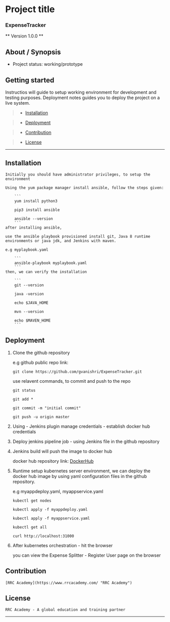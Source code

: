 # Project title

### ExpenseTracker

** Version 1.0.0 **

##  About / Synopsis

* Project status: working/prototype

##  Getting started

Instructios will guide to setup working environment for development and testing purposes. Deployment notes guides you to deploy the project on a live system.

>   * [Installation](#installation)

>   * [Deployment](#deployment)

>   * [Contribution](#contribution)

>   * [License](#license)

---

##  Installation

    Initially you should have administrator privileges, to setup the environment

    Using the yum package manager install ansible, follow the steps given:

        ``` 
        yum install python3

        pip3 install ansible

        ansible --version
        ```    
    after installing ansible,

    use the ansible playbook provisioned install git, Java 8 runtime environments or java jdk, and Jenkins with maven.

    e.g myplaybook.yaml

        ```
        ansible-playbook myplaybook.yaml
        ```
    then, we can verify the installation

        ```
        git --version

        java -version

        echo $JAVA_HOME

        mvn --version

        echo $MAVEN_HOME
        ```
##  Deployment

1.  Clone the github repository

    e.g github public repo link:

    ```
    git clone https://github.com/gvanishri/ExpenseTracker.git 
    ```

    use relavent commands, to commit and push to the repo
    ```
    git status
    
    git add *
    
    git commit -m "initial commit"
    
    git push -u origin master
    ```

2.  Using - Jenkins plugin manage credentials - establish docker hub credentials

3.  Deploy jenkins pipeline job - using Jenkins file in the github repository

4.  Jenkins build will push the image to docker hub 

    docker hub repository link: [DockerHub](https://hub.docker.com)

5.  Runtime setup kubernetes server environment, 
    we can deploy the docker hub image by using yaml configuration files in the github repository.

    e.g myappdeploy.yaml, myappservice.yaml

    ```
    kubectl get nodes
    
    kubectl apply -f myappdeploy.yaml
    
    kubectl apply -f myappservice.yaml

    kubectl get all

    curl http://localhost:31000
    ```

5.  After kubernetes orchestration - hit the browser

    you can view the Expense Splitter - Register User page on the browser

##  Contribution

    [RRC Academy](https://www.rrcacademy.com/ "RRC Academy")

##  License

    RRC Academy - A global education and training partner

---